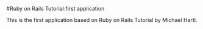 #Ruby on Rails Tutorial:first application

This is the first application based on Ruby on Rails Tutorial by Michael Hartl.